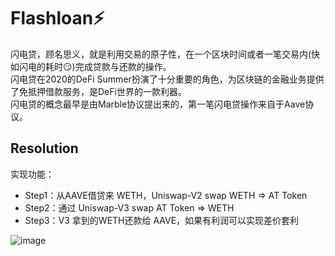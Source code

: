 # Flashloan:zap:

闪电贷，顾名思义，就是利用交易的原子性，在一个区块时间或者一笔交易内(快如闪电的耗时:smirk:)完成贷款与还款的操作。<br>
闪电贷在2020的DeFi Summer扮演了十分重要的角色，为区块链的金融业务提供了免抵押借款服务，是DeFi世界的一款利器。<br>
闪电贷的概念最早是由Marble协议提出来的，第一笔闪电贷操作来自于Aave协议。

## Resolution

实现功能：
- Step1：从AAVE借贷来 WETH，Uniswap-V2 swap WETH => AT Token
- Step2：通过 Uniswap-V3 swap AT Token => WETH
- Step3：V3 拿到的WETH还款给 AAVE，如果有利润可以实现差价套利

![image](https://user-images.githubusercontent.com/93460127/210203066-ed8768b8-0926-4894-8ff7-a1664d3e34b2.png)


